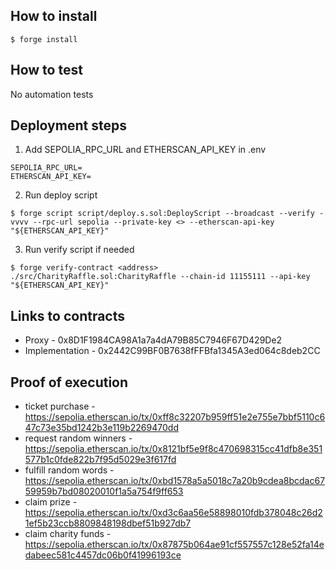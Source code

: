 ## How to install

```
$ forge install
```

## How to test

No automation tests

## Deployment steps

1. Add SEPOLIA_RPC_URL and ETHERSCAN_API_KEY in .env

```
SEPOLIA_RPC_URL=
ETHERSCAN_API_KEY=
```

2. Run deploy script

```
$ forge script script/deploy.s.sol:DeployScript --broadcast --verify -vvvv --rpc-url sepolia --private-key <> --etherscan-api-key "${ETHERSCAN_API_KEY}"
```

3. Run verify script if needed

```
$ forge verify-contract <address>  ./src/CharityRaffle.sol:CharityRaffle --chain-id 11155111 --api-key "${ETHERSCAN_API_KEY}"
```

## Links to contracts

- Proxy - 0x8D1F1984CA98A1a7a4dA79B85C7946F67D429De2
- Implementation - 0x2442C99BF0B7638fFFBfa1345A3ed064c8deb2CC

## Proof of execution

- ticket purchase - https://sepolia.etherscan.io/tx/0xff8c32207b959ff51e2e755e7bbf5110c647c73e35bd1242b3e119b2269470dd
- request random winners - https://sepolia.etherscan.io/tx/0x8121bf5e9f8c470698315cc41dfb8e351577b1c0fde822b7f95d5029e3f617fd
- fulfill random words - https://sepolia.etherscan.io/tx/0xbd1578a5a5018c7a20b9cdea8bcdac6759959b7bd08020010f1a5a754f9ff653
- claim prize - https://sepolia.etherscan.io/tx/0xd3c6aa56e58898010fdb378048c26d21ef5b23ccb8809848198dbef51b927db7
- claim charity funds - https://sepolia.etherscan.io/tx/0x87875b064ae91cf557557c128e52fa14edabeec581c4457dc06b0f41996193ce
